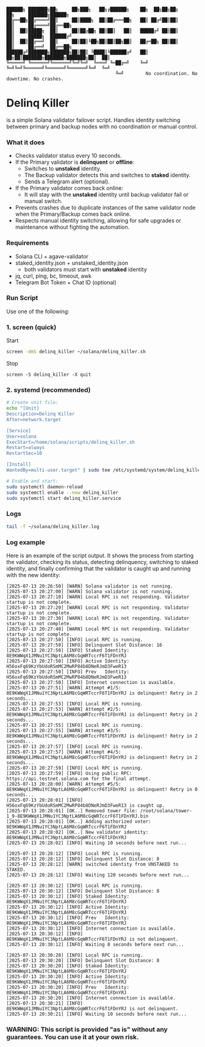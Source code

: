
```
██████╗ ███████╗██╗     ██╗███╗   ██╗╔██████╗    ██╗  ██╗██╗██╗     ██╗     ███████╗██████╗
██╔══██╗██╔════╝██║     ██║████╗  ██║██╔═══██╗   ██║ ██╔╝██║██║     ██║     ██╔════╝██╔══██╗
██║  ██║█████╗  ██║     ██║██╔██╗ ██║██║   ██║   █████╔╝ ██║██║     ██║     █████╗  ██████╔╝
██║  ██║██╔══╝  ██║     ██║██║╚██╗██║██║██╗██║   ██╔═██╗ ██║██║     ██║     ██╔══╝  ██╔══██╗
██████╔╝███████╗███████╗██║██║ ╚████║╚██████╔╝   ██║  ██╗██║███████╗███████╗███████╗██║  ██║
╚═════╝ ╚══════╝╚══════╝╚═╝╚═╝  ╚═══╝ ╚═██╔═╝    ╚═╝  ╚═╝╚═╝╚══════╝╚══════╝╚══════╝╚═╝  ╚═╝
                                        ╚═╝        No coordination. No downtime. No crashes.
```

Delinq Killer
================
is a simple Solana validator failover script. Handles identity switching between primary and backup nodes with no coordination or manual control.


### What it does
- Checks validator status every 10 seconds.
- If the Primary validator is **delinquent** or **offline**:
  - Switches to **unstaked** identity.
  - The Backup validator detects this and switches to **staked** identity.
  - Sends a Telegram alert (optional).
- If the Primary validator comes back online:
  - It will stay with the **unstaked** identity until backup validator fail or manual switch.
- Prevents crashes due to duplicate instances of the same validator node when the Primary/Backup comes back online.
- Respects manual identity switching, allowing for safe upgrades or maintenance without fighting the automation.


### Requirements

- Solana CLI + agave-validator
- staked_identity.json + unstaked_identity.json
  - both validators must start with **unstaked** identity
- jq, curl, ping, bc, timeout, awk
- Telegram Bot Token + Chat ID (optional)


### Run Script

Use one of the following:

### 1. screen (quick)

Start
```bash
screen -dmS delinq_killer ~/solana/delinq_killer.sh
```
Stop
```
screen -S delinq_killer -X quit
```

### 2. systemd (recommended)

```bash
# Create unit file:
echo "[Unit]
Description=Delinq Killer
After=network.target

[Service]
User=solana
ExecStart=/home/solana/scripts/delinq_killer.sh
Restart=always
RestartSec=10

[Install]
WantedBy=multi-user.target" | sudo tee /etc/systemd/system/delinq_killer.service

# Enable and start:
sudo systemctl daemon-reload
sudo systemctl enable --now delinq_killer
sudo systemctl start delinq_killer.service
```

### Logs

```bash
tail -f ~/solana/delinq_killer.log
```

### Log example
Here is an example of the script output. It shows the process from starting the validator, checking its status, detecting delinquency, switching to staked identity, and finally confirming that the validator is caught up and running with the new identity:
```shell
[2025-07-13 20:26:50] [WARN] Solana validator is not running.
[2025-07-13 20:27:00] [WARN] Solana validator is not running.
[2025-07-13 20:27:10] [WARN] Local RPC is not responding. Validator startup is not complete.
[2025-07-13 20:27:20] [WARN] Local RPC is not responding. Validator startup is not complete.
[2025-07-13 20:27:30] [WARN] Local RPC is not responding. Validator startup is not complete.
[2025-07-13 20:27:40] [WARN] Local RPC is not responding. Validator startup is not complete.
[2025-07-13 20:27:50] [INFO] Local RPC is running.
[2025-07-13 20:27:50] [INFO] Delinquent Slot Distance: 16
[2025-07-13 20:27:50] [INFO] Staked Identity: 8E9KWWqX1JMNu1YC3NptLA6M8cGqWRTccrF6T1FDnYRJ
[2025-07-13 20:27:50] [INFO] Active Identity: H56oxFq69KzYbUdoRSmMC2MwRP84b8DNeRJmD3FweR13
[2025-07-13 20:27:50] [INFO] Prev   Identity: H56oxFq69KzYbUdoRSmMC2MwRP84b8DNeRJmD3FweR13
[2025-07-13 20:27:50] [INFO] Internet connection is available.
[2025-07-13 20:27:51] [WARN] Attempt #1/5: 8E9KWWqX1JMNu1YC3NptLA6M8cGqWRTccrF6T1FDnYRJ is delinquent! Retry in 2 seconds...
[2025-07-13 20:27:53] [INFO] Local RPC is running.
[2025-07-13 20:27:53] [WARN] Attempt #2/5: 8E9KWWqX1JMNu1YC3NptLA6M8cGqWRTccrF6T1FDnYRJ is delinquent! Retry in 2 seconds...
[2025-07-13 20:27:55] [INFO] Local RPC is running.
[2025-07-13 20:27:55] [WARN] Attempt #3/5: 8E9KWWqX1JMNu1YC3NptLA6M8cGqWRTccrF6T1FDnYRJ is delinquent! Retry in 2 seconds...
[2025-07-13 20:27:57] [INFO] Local RPC is running.
[2025-07-13 20:27:57] [WARN] Attempt #4/5: 8E9KWWqX1JMNu1YC3NptLA6M8cGqWRTccrF6T1FDnYRJ is delinquent! Retry in 2 seconds...
[2025-07-13 20:27:59] [INFO] Local RPC is running.
[2025-07-13 20:27:59] [INFO] Using public RPC: https://api.testnet.solana.com for the final attempt.
[2025-07-13 20:28:00] [WARN] Attempt #5/5: 8E9KWWqX1JMNu1YC3NptLA6M8cGqWRTccrF6T1FDnYRJ is delinquent! Retry in 0 seconds...
[2025-07-13 20:28:01] [INFO] H56oxFq69KzYbUdoRSmMC2MwRP84b8DNeRJmD3FweR13 is caught up.
[2025-07-13 20:28:01] [OK..] Removed tower file: /root/solana/tower-1_9-8E9KWWqX1JMNu1YC3NptLA6M8cGqWRTccrF6T1FDnYRJ.bin
[2025-07-13 20:28:01] [OK..] Adding authorized voter: 8E9KWWqX1JMNu1YC3NptLA6M8cGqWRTccrF6T1FDnYRJ
[2025-07-13 20:28:02] [OK..] New validator identity: 8E9KWWqX1JMNu1YC3NptLA6M8cGqWRTccrF6T1FDnYRJ
[2025-07-13 20:28:02] [INFO] Waiting 10 seconds before next run...

[2025-07-13 20:28:12] [INFO] Local RPC is running.
[2025-07-13 20:28:12] [INFO] Delinquent Slot Distance: 8
[2025-07-13 20:28:12] [WARN] switched identity from UNSTAKED to STAKED.
[2025-07-13 20:28:12] [INFO] Waiting 120 seconds before next run...

[2025-07-13 20:30:12] [INFO] Local RPC is running.
[2025-07-13 20:30:12] [INFO] Delinquent Slot Distance: 8
[2025-07-13 20:30:12] [INFO] Staked Identity: 8E9KWWqX1JMNu1YC3NptLA6M8cGqWRTccrF6T1FDnYRJ
[2025-07-13 20:30:12] [INFO] Active Identity: 8E9KWWqX1JMNu1YC3NptLA6M8cGqWRTccrF6T1FDnYRJ
[2025-07-13 20:30:12] [INFO] Prev   Identity: 8E9KWWqX1JMNu1YC3NptLA6M8cGqWRTccrF6T1FDnYRJ
[2025-07-13 20:30:12] [INFO] Internet connection is available.
[2025-07-13 20:30:12] [INFO] 8E9KWWqX1JMNu1YC3NptLA6M8cGqWRTccrF6T1FDnYRJ is not delinquent.
[2025-07-13 20:30:12] [INFO] Waiting 8 seconds before next run...

[2025-07-13 20:30:20] [INFO] Local RPC is running.
[2025-07-13 20:30:20] [INFO] Delinquent Slot Distance: 8
[2025-07-13 20:30:20] [INFO] Staked Identity: 8E9KWWqX1JMNu1YC3NptLA6M8cGqWRTccrF6T1FDnYRJ
[2025-07-13 20:30:20] [INFO] Active Identity: 8E9KWWqX1JMNu1YC3NptLA6M8cGqWRTccrF6T1FDnYRJ
[2025-07-13 20:30:20] [INFO] Prev   Identity: 8E9KWWqX1JMNu1YC3NptLA6M8cGqWRTccrF6T1FDnYRJ
[2025-07-13 20:30:20] [INFO] Internet connection is available.
[2025-07-13 20:30:21] [INFO] 8E9KWWqX1JMNu1YC3NptLA6M8cGqWRTccrF6T1FDnYRJ is not delinquent.
[2025-07-13 20:30:21] [INFO] Waiting 10 seconds before next run...
```



### WARNING: This script is provided "as is" without any guarantees. You can use it at your own risk.
